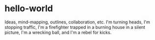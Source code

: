 # hello-world
Ideas, mind-mapping, outlines, collaboration, etc.
I'm turning heads, I'm stopping traffic, I'm a firefighter trapped in a burning house in a silent picture, I'm a wrecking ball, and I'm a rebel for kicks.
